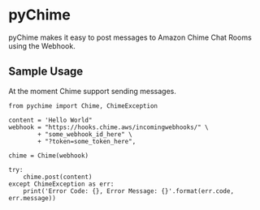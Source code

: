 # pyChime

pyChime makes it easy to post messages to Amazon Chime Chat Rooms using the Webhook.

## Sample Usage

At the moment Chime support sending messages.

```
from pychime import Chime, ChimeException

content = 'Hello World"
webhook = "https://hooks.chime.aws/incomingwebhooks/" \
        + "some_webhook_id_here" \
        + "?token=some_token_here",

chime = Chime(webhook)

try:
    chime.post(content)
except ChimeException as err:
    print('Error Code: {}, Error Message: {}'.format(err.code, err.message))

```